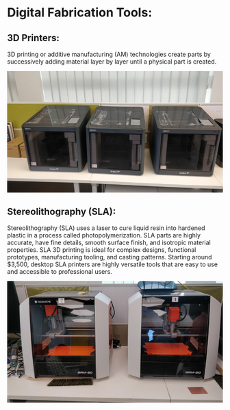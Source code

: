 # Digital Fabrication Tools:

## 3D Printers:

3D printing or additive manufacturing (AM) technologies create parts by successively adding material layer by layer until a physical part is created.


![3dprinter](img/3dprinter.jpeg)

## Stereolithography (SLA):

Stereolithography (SLA) uses a laser to cure liquid resin into hardened plastic in a process called photopolymerization. SLA parts are highly accurate, have fine details, smooth surface finish, and isotropic material properties. SLA 3D printing is ideal for complex designs, functional prototypes, manufacturing tooling, and casting patterns. Starting around $3,500, desktop SLA printers are highly versatile tools that are easy to use and accessible to professional users.

![stereolythographyprinter](img/stereolythographyprinter.jpeg)